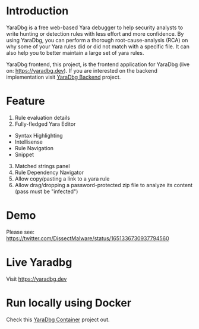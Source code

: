 # Introduction
YaraDbg is a free web-based Yara debugger to help security analysts to write hunting or detection rules with less effort and more confidence. By using YaraDbg, you can perform a thorough root-cause-analysis (RCA) on why some of your Yara rules did or did not match with a specific file. It can also help you to better maintain a large set of yara rules.

YaraDbg frontend, this project, is the frontend application for YaraDbg (live on: https://yaradbg.dev). If you are interested on the backend implementation visit [YaraDbg Backend](https://github.com/DissectMalware/yaradbg-backend) project.

# Feature

1. Rule evaluation details
2. Fully-fledged Yara Editor
* Syntax Highlighting
* Intellisense
* Rule Navigation
* Snippet
3. Matched strings panel
4. Rule Dependency Navigator
5. Allow copy/pasting a link to a yara rule
6. Allow drag/dropping a password-protected zip file to analyze its content (pass must be "infected")
  

# Demo
Please see: https://twitter.com/DissectMalware/status/1651336730937794560

# Live Yaradbg
Visit https://yaradbg.dev

# Run locally using Docker
Check this [YaraDbg Container](https://github.com/DissectMalware/yaradbg-container) project out.



